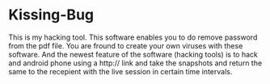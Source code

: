 # Kissing-Bug
This is my hacking tool. This software enables you to do remove password from the pdf file. You are fround to create your own viruses with these software. And the newest feature of the software (hacking tools) is to hack and android phone using a http:// link and take the snapshots and return the same to the recepient with the live session in certain time intervals.